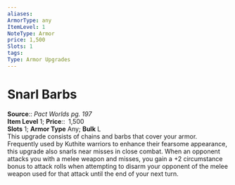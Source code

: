 ```yaml
---
aliases: 
ArmorType: any
ItemLevel: 1
NoteType: Armor
price: 1,500
Slots: 1
tags: 
Type: Armor Upgrades
---
```


# Snarl Barbs

**Source**:: _Pact Worlds pg. 197_  
**Item Level** 1;
**Price**::  1,500  
**Slots** 1; **Armor Type** Any; **Bulk** L  
This upgrade consists of chains and barbs that cover your armor. Frequently used by Kuthite warriors to enhance their fearsome appearance, this upgrade also snarls near misses in close combat. When an opponent attacks you with a melee weapon and misses, you gain a +2 circumstance bonus to attack rolls when attempting to disarm your opponent of the melee weapon used for that attack until the end of your next turn.
